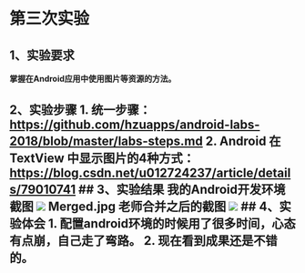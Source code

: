 ﻿# 第三次实验   
## 1、实验要求 
**掌握在Android应用中使用图片等资源的方法。**  
## 2、实验步骤 1. 统一步骤： https://github.com/hzuapps/android-labs-2018/blob/master/labs-steps.md 2. Android 在TextView 中显示图片的4种方式： https://blog.csdn.net/u012724237/article/details/79010741  ## 3、实验结果 我的Android开发环境截图   ![](https://github.com/YoMiao/android-labs-2018/blob/master/com1614080901130/screen/report3_screen1.jpg) Merged.jpg 老师合并之后的截图   ![](https://github.com/YoMiao/android-labs-2018/blob/master/com1614080901130/screen/report3_screen2.jpg) ## 4、实验体会 1. 配置android环境的时候用了很多时间，心态有点崩，自己走了弯路。 2. 现在看到成果还是不错的。